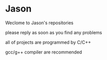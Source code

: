 Jason
=====
Weclome to Jason's repositories

please reply as soon as you find any problems

all of projects are programmed by C/C++

gcc/g++ compiler are recommended
